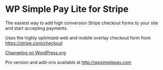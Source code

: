 WP Simple Pay Lite for Stripe
==================

The easiest way to add high conversion Stripe checkout forms to your site and start accepting payments.

Uses the highly optimized web and mobile overlay checkout form from https://stripe.com/checkout

[Changelog on WordPress.org](http://wordpress.org/plugins/stripe/changelog/)

Pro version and add-ons available at http://wpsimplepay.com
